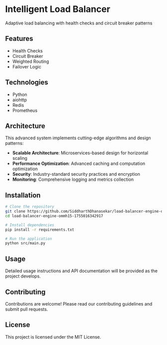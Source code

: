 # Intelligent Load Balancer

Adaptive load balancing with health checks and circuit breaker patterns

## Features

- Health Checks
- Circuit Breaker
- Weighted Routing
- Failover Logic

## Technologies

- Python
- aiohttp
- Redis
- Prometheus

## Architecture

This advanced system implements cutting-edge algorithms and design patterns:

- **Scalable Architecture**: Microservices-based design for horizontal scaling
- **Performance Optimization**: Advanced caching and computation optimization
- **Security**: Industry-standard security practices and encryption
- **Monitoring**: Comprehensive logging and metrics collection

## Installation

```bash
# Clone the repository
git clone https://github.com/SiddharthDhanasekar/load-balancer-engine-ommh15-1755016342917.git
cd load-balancer-engine-ommh15-1755016342917

# Install dependencies
pip install -r requirements.txt

# Run the application
python src/main.py
```

## Usage

Detailed usage instructions and API documentation will be provided as the project develops.

## Contributing

Contributions are welcome! Please read our contributing guidelines and submit pull requests.

## License

This project is licensed under the MIT License.
